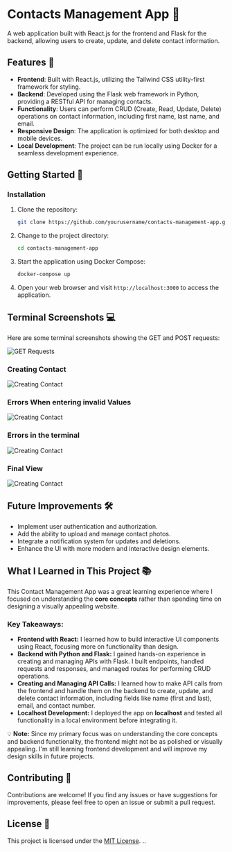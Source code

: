 

# Contacts Management App 📒

A web application built with React.js for the frontend and Flask for the backend, allowing users to create, update, and delete contact information.



## Features 🌟

- **Frontend**: Built with React.js, utilizing the Tailwind CSS utility-first framework for styling.
- **Backend**: Developed using the Flask web framework in Python, providing a RESTful API for managing contacts.
- **Functionality**: Users can perform CRUD (Create, Read, Update, Delete) operations on contact information, including first name, last name, and email.
- **Responsive Design**: The application is optimized for both desktop and mobile devices.
- **Local Development**: The project can be run locally using Docker for a seamless development experience.

## Getting Started 🚀



### Installation

1. Clone the repository:

   ```bash
   git clone https://github.com/yourusername/contacts-management-app.git
   ```

2. Change to the project directory:

   ```bash
   cd contacts-management-app
   ```

3. Start the application using Docker Compose:

   ```bash
   docker-compose up
   ```

4. Open your web browser and visit `http://localhost:3000` to access the application.

## Terminal Screenshots 💻

Here are some terminal screenshots showing the GET and POST requests:

![GET Requests](backend/venv/Screenshots/GET_POST.png)
### Creating Contact
![Creating Contact](backend/venv/Screenshots/ss1.png)
### Errors When entering invalid Values
![Creating Contact](backend/venv/Screenshots/issue.png)

### Errors in the terminal
![Creating Contact](backend/venv/Screenshots/error.png)

### Final View
![Creating Contact](backend/venv/Screenshots/final.png)

## Future Improvements 🛠️

- Implement user authentication and authorization.
- Add the ability to upload and manage contact photos.
- Integrate a notification system for updates and deletions.
- Enhance the UI with more modern and interactive design elements.

## What I Learned in This Project 📚

This Contact Management App was a great learning experience where I focused on understanding the **core concepts** rather than spending time on designing a visually appealing website.

### Key Takeaways:
- **Frontend with React:** I learned how to build interactive UI components using React, focusing more on functionality than design.
- **Backend with Python and Flask:** I gained hands-on experience in creating and managing APIs with Flask. I built endpoints, handled requests and responses, and managed routes for performing CRUD operations.
- **Creating and Managing API Calls:** I learned how to make API calls from the frontend and handle them on the backend to create, update, and delete contact information, including fields like name (first and last), email, and contact number.
- **Localhost Development:** I deployed the app on **localhost** and tested all functionality in a local environment before integrating it.

💡 **Note:** Since my primary focus was on understanding the core concepts and backend functionality, the frontend might not be as polished or visually appealing. I'm still learning frontend development and will improve my design skills in future projects.



## Contributing 👥

Contributions are welcome! If you find any issues or have suggestions for improvements, please feel free to open an issue or submit a pull request.

## License 📄

This project is licensed under the [MIT License](LICENSE). ..
